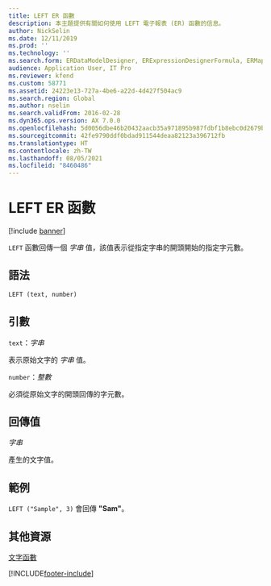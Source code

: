 ```yaml
---
title: LEFT ER 函數
description: 本主題提供有關如何使用 LEFT 電子報表 (ER) 函數的信息。
author: NickSelin
ms.date: 12/11/2019
ms.prod: ''
ms.technology: ''
ms.search.form: ERDataModelDesigner, ERExpressionDesignerFormula, ERMappedFormatDesigner, ERModelMappingDesigner
audience: Application User, IT Pro
ms.reviewer: kfend
ms.custom: 58771
ms.assetid: 24223e13-727a-4be6-a22d-4d427f504ac9
ms.search.region: Global
ms.author: nselin
ms.search.validFrom: 2016-02-28
ms.dyn365.ops.version: AX 7.0.0
ms.openlocfilehash: 5d0056dbe46b20432aacb35a971895b987fdbf1b8ebc0d2679bb1e52eb3c4cc2
ms.sourcegitcommit: 42fe9790ddf0bdad911544deaa82123a396712fb
ms.translationtype: HT
ms.contentlocale: zh-TW
ms.lasthandoff: 08/05/2021
ms.locfileid: "8460486"
---
```

# <a name="left-er-function"></a>LEFT ER 函數

[!include [banner](../includes/banner.md)]

`LEFT` 函數回傳一個 *字串* 值，該值表示從指定字串的開頭開始的指定字元數。

## <a name="syntax"></a>語法

```vb
LEFT (text, number)
```

## <a name="arguments"></a>引數

`text`：*字串*

表示原始文字的 *字串* 值。

`number`：*整數*

必須從原始文字的開頭回傳的字元數。

## <a name="return-values"></a>回傳值

*字串*

產生的文字值。

## <a name="example"></a>範例

`LEFT ("Sample", 3)` 會回傳 **"Sam"**。

## <a name="additional-resources"></a>其他資源

[文字函數](er-functions-category-text.md)


[!INCLUDE[footer-include](../../../includes/footer-banner.md)]